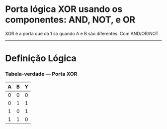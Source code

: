 #  Porta lógica XOR usando os componentes: AND, NOT, e OR

XOR é a porta que dá 1 só quando A e B são diferentes. Com AND/OR/NOT

---

# Definição Lógica

### Tabela-verdade — Porta XOR

| A | B | Y  |
|:-:|:-:|:---------:|
| 0 | 0 |     0     |
| 0 | 1 |     1     |
| 1 | 0 |     1     |
| 1 | 1 |     0     |
